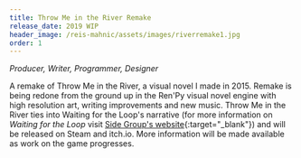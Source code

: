 ```yaml
---
title: Throw Me in the River Remake
release_date: 2019 WIP
header_image: /reis-mahnic/assets/images/riverremake1.jpg
order: 1
---
```

_Producer, Writer, Programmer, Designer_ 

A remake of Throw Me in the River, a visual novel I made in 2015. Remake is being redone from the ground up in the Ren'Py visual novel engine with high resolution art, writing improvements and new music. Throw Me in the River ties into Waiting for the Loop's narrative (for more information on _Waiting for the Loop_ visit [Side Group's website](http://sidegroupgames.com){:target="_blank"}) and will be released on Steam and itch.io. More information will be made available as work on the game progresses.
